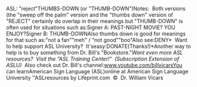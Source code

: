 ASL: "reject"THUMBS-DOWN (or "THUMB-DOWN")Notes:  Both versions (the "sweep off the palm" version and the "thumbs 
down" version of "REJECT" certainly do overlap in their meanings but 
"THUMB-DOWN" is often used for situations such as:Signer A: PAST-NIGHT MOVIE? YOU ENJOY?Signer B: THUMB-DOWNAlso thumbs down is good for meanings for that such as:"not a fan""meh" / "not good""boo"Also see:DENY* 
Want to help support ASL University?  It'seasy:DONATE(Thanks!)*Another way to help is to buy something from Dr. Bill's "Bookstore."*Want even more ASL resources?  Visit the "ASL Training Center!"  (Subscription 
Extension of ASLU)*  Also check out Dr. Bill's channel:www.youtube.com/billvicarsYou can learnAmerican Sign Language (ASL)online at American Sign Language University ™ASLresources by Lifeprint.com  ©  Dr. William Vicars